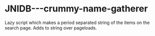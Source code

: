 # JNIDB---crummy-name-gatherer
Lazy script which makes a period separated string of the items on the search page. Adds to string over pageloads.
